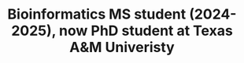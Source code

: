 ---
publish: true
name: Lingxuan Zhu
title: Bioinformatics MS student (2024-2025), now PhD student at Texas A&M Univeristy
picture: lzhu_2025.jpg
google-scholar: prAjkDAAAAAJ
CV: files/LZhu_cv_0525.pdf
linkedin: in/lingxuan-zhu-721071204/
twitter: monicazhulx
email: zhulx@umich.edu
---